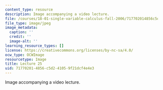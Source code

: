 ```yaml
---
content_type: resource
description: Image accompanying a video lecture.
file: /courses/18-01-single-variable-calculus-fall-2006/717702014856c5d241059f21dcf4e4e3_lec25.jpg
file_type: image/jpeg
image_metadata:
  caption: ''
  credit: ''
  image-alt: ''
learning_resource_types: []
license: https://creativecommons.org/licenses/by-nc-sa/4.0/
ocw_type: OCWImage
resourcetype: Image
title: Lecture 25
uid: 71770201-4856-c5d2-4105-9f21dcf4e4e3
---
```

Image accompanying a video lecture.